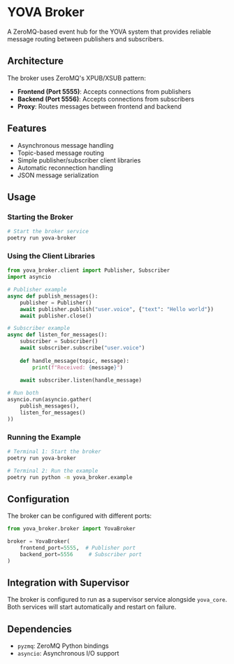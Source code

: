 # YOVA Broker

A ZeroMQ-based event hub for the YOVA system that provides reliable message routing between publishers and subscribers.

## Architecture

The broker uses ZeroMQ's XPUB/XSUB pattern:
- **Frontend (Port 5555)**: Accepts connections from publishers
- **Backend (Port 5556)**: Accepts connections from subscribers
- **Proxy**: Routes messages between frontend and backend

## Features

- Asynchronous message handling
- Topic-based message routing
- Simple publisher/subscriber client libraries
- Automatic reconnection handling
- JSON message serialization

## Usage

### Starting the Broker

```bash
# Start the broker service
poetry run yova-broker
```

### Using the Client Libraries

```python
from yova_broker.client import Publisher, Subscriber
import asyncio

# Publisher example
async def publish_messages():
    publisher = Publisher()
    await publisher.publish("user.voice", {"text": "Hello world"})
    await publisher.close()

# Subscriber example
async def listen_for_messages():
    subscriber = Subscriber()
    await subscriber.subscribe("user.voice")
    
    def handle_message(topic, message):
        print(f"Received: {message}")
    
    await subscriber.listen(handle_message)

# Run both
asyncio.run(asyncio.gather(
    publish_messages(),
    listen_for_messages()
))
```

### Running the Example

```bash
# Terminal 1: Start the broker
poetry run yova-broker

# Terminal 2: Run the example
poetry run python -m yova_broker.example
```

## Configuration

The broker can be configured with different ports:

```python
from yova_broker.broker import YovaBroker

broker = YovaBroker(
    frontend_port=5555,  # Publisher port
    backend_port=5556     # Subscriber port
)
```

## Integration with Supervisor

The broker is configured to run as a supervisor service alongside `yova_core`. Both services will start automatically and restart on failure.

## Dependencies

- `pyzmq`: ZeroMQ Python bindings
- `asyncio`: Asynchronous I/O support

